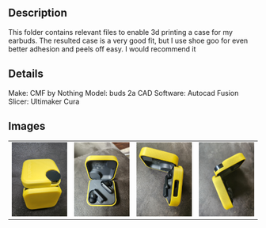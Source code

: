 ## Description
This folder contains relevant files to enable 3d printing a case for my earbuds. The resulted case is a very good fit, but I use shoe goo for even better adhesion and peels off easy. I would recommend it

## Details
Make: CMF by Nothing
Model: buds 2a
CAD Software: Autocad Fusion
Slicer: Ultimaker Cura

## Images
|  |  |  |  |
| - | - | - | - |
| <img src="images/20250907_105008.jpg" width="100%" /> | <img src="images/20250907_105017.jpg" width="100%" /> | <img src="images/20250907_105026.jpg" width="100%" /> | <img src="images/20250907_105034.jpg" width="100%" /> |